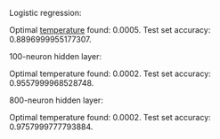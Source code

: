 Logistic regression:

Optimal [temperature](https://blog.janestreet.com/does-batch-size-matter/) found: 0.0005.
Test set accuracy: 0.8896999955177307.

100-neuron hidden layer:

Optimal temperature found: 0.0002.
Test set accuracy: 0.9557999968528748.

800-neuron hidden layer:

Optimal temperature found: 0.0002.
Test set accuracy: 0.9757999777793884.